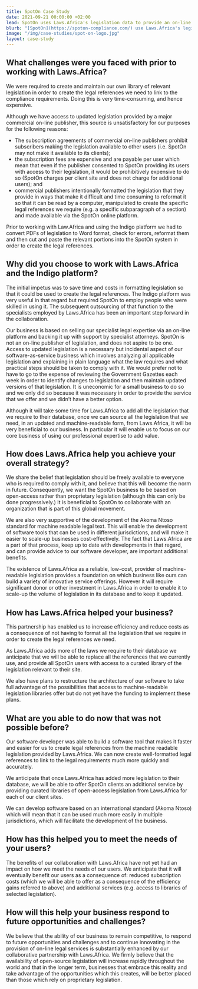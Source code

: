 ```yaml
---
title: SpotOn Case Study
date: 2021-09-21 00:00:00 +02:00
lead: SpotOn uses Laws.Africa's legislation data to provide an on-line compliance management system to enable clients to comply with environmental and health and safety legislation.
blurb: "[SpotOn](https://spoton-compliance.com/) use Laws.Africa's legislation data to provide an on-line compliance management system to enable clients to comply with environmental and health and safety legislation."
image: "/img/case-studies/spot-on-logo.jpg"
layout: case-study
---
```


## What challenges were you faced with prior to working with Laws.Africa?

We were required to create and maintain our own library of relevant legislation in order to create the legal references we need to link to the compliance requirements. Doing this is very time-consuming, and hence expensive.

Although we have access to updated legislation provided by a major commercial on-line publisher, this source is unsatisfactory for our purposes for the following reasons:

*   The subscription agreements of commercial on-line publishers prohibit subscribers making the legislation available to other users (i.e. SpotOn may not make it available to its clients);
*   the subscription fees are expensive and are payable per user which mean that even if the publisher consented to SpotOn providing its users with access to their legislation, it would be prohibitively expensive to do so (SpotOn charges per client site and does not charge for additional users); and
*   commercial publishers intentionally formatted the legislation that they provide in ways that make it difficult and time consuming to reformat it so that it can be read by a computer, manipulated to create the specific legal references we require (e.g. a specific subparagraph of a section) and made available via the SpotOn online platform.

Prior to working with Law.Africa and using the Indigo platform we had to convert PDFs of legislation to Word format, check for errors, reformat them and then cut and paste the relevant portions into the SpotOn system in order to create the legal references.

## Why did you choose to work with Laws.Africa and the Indigo platform?

The initial impetus was to save time and costs in formatting legislation so that it could be used to create the legal references. The Indigo platform was very useful in that regard but required SpotOn to employ people who were skilled in using it. The subsequent outsourcing of that function to the specialists employed by Laws.Africa has been an important step forward in the collaboration.

Our business is based on selling our specialist legal expertise via an on-line platform and backing it up with support by specialist attorneys. SpotOn is not an on-line publisher of legislation, and does not aspire to be one. Access to updated legislation is a necessary but incidental aspect of our software-as-service business which involves analyzing all applicable legislation and explaining in plain language what the law requires and what practical steps should be taken to comply with it. We would prefer not to have to go to the expense of reviewing the Government Gazettes each week in order to identify changes to legislation and then maintain updated versions of that legislation. It is uneconomic for a small business to do so and we only did so because it was necessary in order to provide the service that we offer and we didn’t have a better option.

Although it will take some time for Laws.Africa to add all the legislation that we require to their database, once we can source all the legislation that we need, in an updated and machine-readable form, from Laws.Africa, it will be very beneficial to our business. In particular it will enable us to focus on our core business of using our professional expertise to add value.

## How does Laws.Africa help you achieve your overall strategy?

We share the belief that legislation should be freely available to everyone who is required to comply with it, and believe that this will become the norm in future. Consequently, we want the SpotOn business to be based on open-access rather than proprietary legislation (although this can only be done progressively.) It is beneficial to SpotOn to collaborate with an organization that is part of this global movement.

We are also very supportive of the development of the Akoma Ntoso standard for machine readable legal text. This will enable the development of software tools that can be used in different jurisdictions, and will make it easier to scale-up businesses cost-effectively. The fact that Laws.Africa are a part of that process, keep up to date with developments in that regard, and can provide advice to our software developer, are important additional benefits.

The existence of Laws.Africa as a reliable, low-cost, provider of machine-readable legislation provides a foundation on which business like ours can build a variety of innovative service offerings. However it will require significant donor or other investment in Laws.Africa in order to enable it to scale-up the volume of legislation in its database and to keep it updated.

## How has Laws.Africa helped your business?

This partnership has enabled us to increase efficiency and reduce costs as a consequence of not having to format all the legislation that we require in order to create the legal references we need.

As Laws.Africa adds more of the laws we require to their database we anticipate that we will be able to replace all the references that we currently use, and provide all SpotOn users with access to a curated library of the legislation relevant to their site.

We also have plans to restructure the architecture of our software to take full advantage of the possibilities that access to machine-readable legislation libraries offer but do not yet have the funding to implement these plans.

## What are you able to do now that was not possible before?

Our software developer was able to build a software tool that makes it faster and easier for us to create legal references from the machine readable legislation provided by Laws.Africa. We can now create well-formatted legal references to link to the legal requirements much more quickly and accurately.

We anticipate that once Laws.Africa has added more legislation to their database, we will be able to offer SpotOn clients an additional service by providing curated libraries of open-access legislation from Laws.Africa for each of our client sites.

We can develop software based on an international standard (Akoma Ntoso) which will mean that it can be used much more easily in multiple jurisdictions, which will facilitate the development of the business.

## How has this helped you to meet the needs of your users?

The benefits of our collaboration with Laws.Africa have not yet had an impact on how we meet the needs of our users. We anticipate that it will eventually benefit our users as a consequence of: reduced subscription costs (which we will be able to offer as a consequence of the efficiency gains referred to above) and additional services (e.g. access to libraries of selected legislation).

## How will this help your business respond to future opportunities and challenges?

We believe that the ability of our business to remain competitive, to respond to future opportunities and challenges and to continue innovating in the provision of on-line legal services is substantially enhanced by our collaborative partnership with Laws.Africa. We firmly believe that the availability of open-source legislation will increase rapidly throughout the world and that in the longer term, businesses that embrace this reality and take advantage of the opportunities which this creates, will be better placed than those which rely on proprietary legislation.
